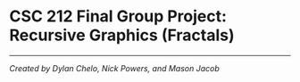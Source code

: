 # CSC 212 Final Group Project: Recursive Graphics (Fractals)
------------------------------------------------------------
*Created by Dylan Chelo, Nick Powers, and Mason Jacob*

